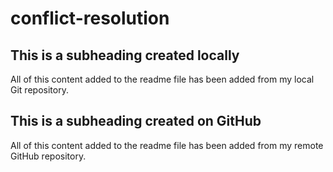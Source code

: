 # conflict-resolution
 ## This is a subheading created locally

  All of this content added to the readme file has been added from my local Git repository.
 ## This is a subheading created on GitHub

  All of this content added to the readme file has been added from my remote GitHub repository.
